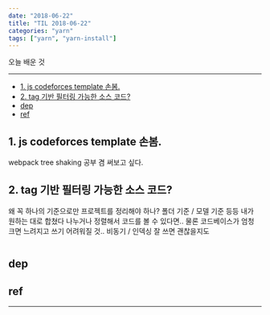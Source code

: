 ```yaml
---
date: "2018-06-22"
title: "TIL 2018-06-22"
categories: "yarn"
tags: ["yarn", "yarn-install"]
---
```


오늘 배운 것

----------

- [1. js codeforces template 손봄.](#1-js-codeforces-template-손봄)
- [2. tag 기반 필터링 가능한 소스 코드?](#2-tag-기반-필터링-가능한-소스-코드)
- [dep](#dep)
- [ref](#ref)

## 1. js codeforces template 손봄.

webpack tree shaking 공부 겸 써보고 싶다.

## 2. tag 기반 필터링 가능한 소스 코드?

왜 꼭 하나의 기준으로만 프로젝트를 정리해야 하나? 폴더 기준 / 모델 기준 등등 내가 원하는 대로 합쳤다 나누거나 정렬해서 코드를 볼 수 있다면..
물론 코드베이스가 엄청 크면 느려지고 쓰기 어려워질 것.. 비동기 / 인덱싱 잘 쓰면 괜찮을지도

```js


```

## dep

## ref

----------
